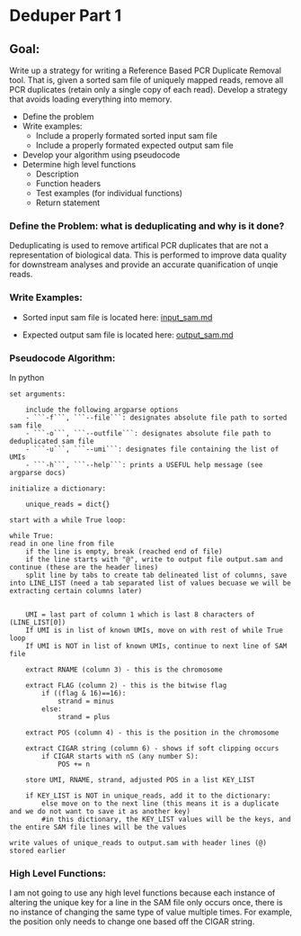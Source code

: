 # Deduper Part 1

## Goal: 
Write up a strategy for writing a Reference Based PCR Duplicate Removal tool. That is, given a sorted sam file of uniquely mapped reads, remove all PCR duplicates (retain only a single copy of each read). Develop a strategy that avoids loading everything into memory.

- Define the problem
- Write examples:
    - Include a properly formated sorted input sam file
    - Include a properly formated expected output sam file
- Develop your algorithm using pseudocode
- Determine high level functions
    - Description
    - Function headers
    - Test examples (for individual functions)
    - Return statement

### Define the Problem: what is deduplicating and why is it done?
Deduplicating is used to remove artifical PCR duplicates that are not a representation of biological data. This is performed to improve data quality for downstream analyses and provide an accurate quanification of unqie reads.

### Write Examples:

- Sorted input sam file is located here: [input_sam.md](input_sam.md)

- Expected output sam file is located here: [output_sam.md](output_sam.md)

### Pseudocode Algorithm:

In python
```
set arguments:

    include the following argparse options
    - ```-f```, ```--file```: designates absolute file path to sorted sam file
    - ```-o```, ```--outfile```: designates absolute file path to deduplicated sam file
    - ```-u```, ```--umi```: designates file containing the list of UMIs
    - ```-h```, ```--help```: prints a USEFUL help message (see argparse docs)

initialize a dictionary:

    unique_reads = dict{}

start with a while True loop:

while True:
read in one line from file
    if the line is empty, break (reached end of file)
    if the line starts with "@", write to output file output.sam and continue (these are the header lines)
    split line by tabs to create tab delineated list of columns, save into LINE_LIST (need a tab separated list of values becuase we will be extracting certain columns later)

    
    UMI = last part of column 1 which is last 8 characters of (LINE_LIST[0])
    If UMI is in list of known UMIs, move on with rest of while True loop
    If UMI is NOT in list of known UMIs, continue to next line of SAM file

    extract RNAME (column 3) - this is the chromosome

    extract FLAG (column 2) - this is the bitwise flag
        if ((flag & 16)==16):
            strand = minus
        else:
            strand = plus

    extract POS (column 4) - this is the position in the chromosome

    extract CIGAR string (column 6) - shows if soft clipping occurs
        if CIGAR starts with nS (any number S):
            POS += n

    store UMI, RNAME, strand, adjusted POS in a list KEY_LIST

    if KEY_LIST is NOT in unique_reads, add it to the dictionary:
        else move on to the next line (this means it is a duplicate and we do not want to save it as another key) 
        #in this dictionary, the KEY_LIST values will be the keys, and the entire SAM file lines will be the values

write values of unique_reads to output.sam with header lines (@) stored earlier
```

### High Level Functions:

I am not going to use any high level functions because each instance of altering the unique key for a line in the SAM file only occurs once, there is no instance of changing the same type of value multiple times. For example, the position only needs to change one based off the CIGAR string.



